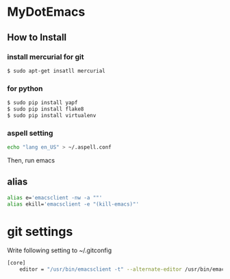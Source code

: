 # MyDotEmacs

## How to Install
### install mercurial for git
```sh
$ sudo apt-get insatll mercurial
```

### for python
```sh
$ sudo pip install yapf
$ sudo pip install flake8
$ sudo pip install virtualenv
```

### aspell setting
```sh
echo "lang en_US" > ~/.aspell.conf
```

Then, run emacs

## alias
```sh
alias e='emacsclient -nw -a ""'
alias ekill='emacsclient -e "(kill-emacs)"'
```

# git settings
Write following setting to ~/.gitconfig
```sh
[core]
    editor = "/usr/bin/emacsclient -t" --alternate-editor /usr/bin/emacs
```
